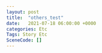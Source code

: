 ```yaml
---
layout: post
title:  "others_test"
date:   2021-07-18 06:00:00 +0000
categories: Etc
Tags: Story Etc
SceneCode: []
---
```

